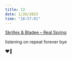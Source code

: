 ```yaml
---
title: 13
date: 1/26/2023
time: "18:57:01"
---
```


[Skrillex & Bladee – Real Spring](https://youtu.be/0i4gZ9IE2CI)

listening on repeat forever bye

❤️‍🔥
